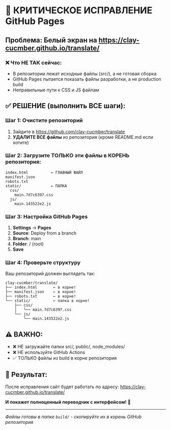 # 🚨 КРИТИЧЕСКОЕ ИСПРАВЛЕНИЕ GitHub Pages

## Проблема: Белый экран на https://clay-cucmber.github.io/translate/

### ❌ Что НЕ ТАК сейчас:
- В репозитории лежат исходные файлы (src/), а не готовая сборка
- GitHub Pages пытается показать файлы разработки, а не production build
- Неправильные пути к CSS и JS файлам

## ✅ РЕШЕНИЕ (выполнить ВСЕ шаги):

### Шаг 1: Очистите репозиторий
1. Зайдите в https://github.com/clay-cucmber/translate
2. **УДАЛИТЕ ВСЕ файлы** из репозитория (кроме README.md если хотите)

### Шаг 2: Загрузите ТОЛЬКО эти файлы в КОРЕНЬ репозитория:

```
index.html          ← ГЛАВНЫЙ ФАЙЛ
manifest.json       
robots.txt          
static/             ← ПАПКА
  css/
    main.7d7c6397.css
  js/
    main.143522e2.js
```

### Шаг 3: Настройка GitHub Pages
1. **Settings** → **Pages**
2. **Source**: Deploy from a branch  
3. **Branch**: main
4. **Folder**: / (root)
5. **Save**

### Шаг 4: Проверьте структуру
Ваш репозиторий должен выглядеть так:
```
clay-cucmber/translate/
├── index.html       ← в корне!
├── manifest.json    ← в корне!
├── robots.txt       ← в корне!
└── static/          ← папка в корне!
    ├── css/
    │   └── main.7d7c6397.css
    └── js/
        └── main.143522e2.js
```

## ⚠️ ВАЖНО:
- ❌ НЕ загружайте папки src/, public/, node_modules/
- ❌ НЕ используйте GitHub Actions
- ✅ ТОЛЬКО файлы из build в корне репозитория

## 🎯 Результат:
После исправления сайт будет работать по адресу:
https://clay-cucmber.github.io/translate/

**И покажет полноценный переводчик с интерфейсом!** 🚀

---

*Файлы готовы в папке `build/` - скопируйте их в корень GitHub репозитория*